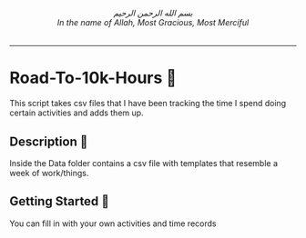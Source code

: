 <h6 align="center">بسم الله الرحمن الرحيم
<br>In the name of Allah, Most Gracious, Most Merciful
</h6>

---

# Road-To-10k-Hours 🚀
This script takes csv files that I have been tracking the time I spend doing certain activities and adds them up.

## Description 📄

Inside the Data folder contains a csv file with templates that resemble a week of work/things.

## Getting Started 📝

You can fill in with your own activities and time records
